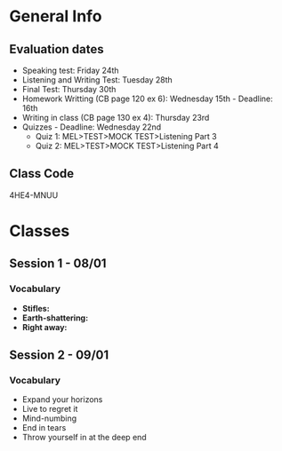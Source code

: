 # General Info 
## Evaluation dates
+ Speaking test: Friday 24th
+ Listening and Writing Test: Tuesday 28th
+ Final Test: Thursday 30th
+ Homework Writting (CB page 120 ex 6): Wednesday 15th - Deadline: 16th
+ Writing in class (CB page 130 ex 4): Thursday 23rd
+ Quizzes - Deadline: Wednesday 22nd
	+ Quiz 1: MEL>TEST>MOCK TEST>Listening Part 3 
	+ Quiz 2: MEL>TEST>MOCK TEST>Listening Part 4 

## Class Code
4HE4-MNUU

# Classes
## Session 1 - 08/01
### Vocabulary
+ **Stifles:**
+ **Earth-shattering:**
+ **Right away:**

## Session 2 - 09/01
### Vocabulary
- Expand your horizons
- Live to regret it
- Mind-numbing
- End in tears
- Throw yourself in at the deep end
